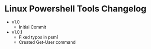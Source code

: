 
# Linux Powershell Tools Changelog

- v1.0
    - Initial Commit
- v1.0.1
    - Fixed typos in psm1
    - Created Get-User command
